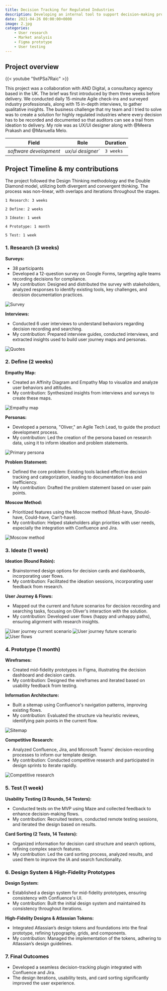 ```yaml
---
title: Decision Tracking for Regulated Industries 
description: Developing an internal tool to support decision-making processes.
date: 2021-04-26 00:00:00+0000
image: 2.jpg
categories: 
    - User research
    - Market analysis
    - Figma prototype
    - User testing
---
```


## Project overview

{{< youtube "9xtPSa7Raic" >}}

This project was a collaboration with AND Digital, a consultancy agency based in the UK. The brief was first introduced by them three weeks before delivery. We conducted daily 15-minute Agile check-ins and surveyed industry professionals, along with 15 in-depth interviews, to gather qualitative insights.
The business challenge that my team and I tried to solve was to create a solution for highly regulated industries where every decision has to be recorded and documented so that auditors can see a trail from ideation to delivery.
My role was as UX/UI designer along with @Meera Prakash and @Manuella Melo.

| Field   | Role     | Duration   |
| --------  | -------- | ------ |
| *software development* | *ux/ui designer*` | `3 weeks` |

## Project Timeline & my contributions

The project followed the Design Thinking methodology and the Double Diamond model, utilizing both divergent and convergent thinking. The process was non-linear, with overlaps and iterations throughout the stages.

`1 Research: 3 weeks`

`2 Define: 2 weeks`

`3 Ideate: 1 week`

`4 Prototype: 1 month`

`5 Test: 1 week`

### 1. Research (3 weeks)

**Surveys:**

- 38 participants
- Developed a 12-question survey on Google Forms, targeting agile teams recording decisions for compliance.
- My contribution: Designed and distributed the survey with stakeholders, analyzed responses to identify existing tools, key challenges, and decision documentation practices.

![Survey](CS-2.png)

**Interviews:**

- Conducted 6 user interviews to understand behaviors regarding decision recording and searching.
- My contribution: Prepared interview guides, conducted interviews, and extracted insights used to build user journey maps and personas.

![Quotes](CS-3.png)

### 2. Define (2 weeks)

**Empathy Map:**

- Created an Affinity Diagram and Empathy Map to visualize and analyze user behaviors and attitudes.
- My contribution: Synthesized insights from interviews and surveys to create these maps.

![Empathy map](CS-4.png)

**Personas:**

- Developed a persona, "Oliver," an Agile Tech Lead, to guide the product development process.
- My contribution: Led the creation of the persona based on research data, using it to inform ideation and problem statements.

![Primary persona](CS-5.png)

**Problem Statement:**

- Defined the core problem: Existing tools lacked effective decision tracking and categorization, leading to documentation loss and inefficiency.
- My contribution: Drafted the problem statement based on user pain points.

**Moscow Method:**

- Prioritized features using the Moscow method (Must-have, Should-have, Could-have, Can’t-have).
- My contribution: Helped stakeholders align priorities with user needs, especially the integration with Confluence and Jira.

![Moscow method](CS-6.png)

### 3. Ideate (1 week)

**Ideation (Round Robin):**

- Brainstormed design options for decision cards and dashboards, incorporating user flows.
- My contribution: Facilitated the ideation sessions, incorporating user feedback from research.

**User Journey & Flows:**

- Mapped out the current and future scenarios for decision recording and searching tasks, focusing on Oliver's interaction with the solution.
- My contribution: Developed user flows (happy and unhappy paths), ensuring alignment with research insights.

![User journey current scenario](CS-7.png) ![User journey future scenario](CS-8.png)
![User flows](CS-9.png)

### 4. Prototype (1 month)

**Wireframes:**

- Created mid-fidelity prototypes in Figma, illustrating the decision dashboard and decision cards.
- My contribution: Designed the wireframes and iterated based on usability feedback from testing.

**Information Architecture:**

- Built a sitemap using Confluence's navigation patterns, improving existing flows.
- My contribution: Evaluated the structure via heuristic reviews, identifying pain points in the current flow.

![Sitemap](CS-10.png)

**Competitive Research:**

- Analyzed Confluence, Jira, and Microsoft Teams' decision-recording processes to inform our template design.
- My contribution: Conducted competitive research and participated in design sprints to iterate rapidly.

![Competitive research](CS-11.png)

### 5. Test (1 week)

**Usability Testing (3 Rounds, 54 Testers):**

- Conducted tests on the MVP using Maze and collected feedback to enhance decision-making flows.
- My contribution: Recruited testers, conducted remote testing sessions, and iterated the design based on results.

**Card Sorting (2 Tests, 14 Testers):**

- Organized information for decision card structure and search options, refining complex search features.
- My contribution: Led the card sorting process, analyzed results, and used them to improve the IA and search functionality.

### 6. Design System & High-Fidelity Prototypes

**Design System:**

- Established a design system for mid-fidelity prototypes, ensuring consistency with Confluence's UI.
- My contribution: Built the initial design system and maintained its consistency throughout iterations.

**High-Fidelity Designs & Atlassian Tokens:**

- Integrated Atlassian’s design tokens and foundations into the final prototype, refining typography, grids, and components.
- My contribution: Managed the implementation of the tokens, adhering to Atlassian’s design guidelines.

### 7. Final Outcomes

- Developed a seamless decision-tracking plugin integrated with Confluence and Jira.
- The design iterations, usability tests, and card sorting significantly improved the user experience.

<!--Hugo theme Stack supports the creation of interactive image galleries using Markdown. It's powered by [PhotoSwipe](https://photoswipe.com/) and its syntax was inspired by [Typlog](https://typlog.com/).

To use this feature, the image must be in the same directory as the Markdown file, as it uses Hugo's page bundle feature to read the dimensions of the image. **External images are not supported.**

## Syntax

```markdown
![Image 1](1.jpg) ![Image 2](2.jpg)
```

## Result

![Image 1](1.jpg) ![Image 2](2.jpg)

> Photo by [mymind](https://unsplash.com/@mymind) and [Luke Chesser](https://unsplash.com/@lukechesser) on [Unsplash](https://unsplash.com/)
